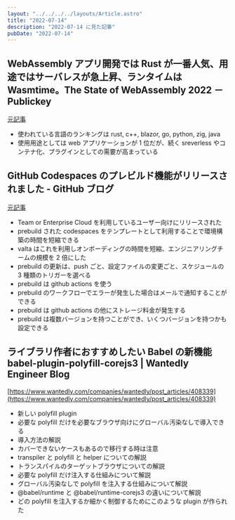 ```yaml
---
layout: "../../../../layouts/Article.astro"
title: "2022-07-14"
description: "2022-07-14 に見た記事"
pubDate: "2022-07-14"
---
```


## WebAssembly アプリ開発では Rust が一番人気、用途ではサーバレスが急上昇、ランタイムは Wasmtime。The State of WebAssembly 2022 － Publickey

[元記事](https://www.publickey1.jp/blog/22/webassemblyrustwebassemblywasmtimethe_state_of_webassembly_2022.html)

- 使われている言語のランキングは rust, c++, blazor, go, python, zig, java
- 使用用途としては web アプリケーションが 1 位だが、続く sreverless やコンテナ化、プラグインとしての需要が高まっている

## GitHub Codespaces のプレビルド機能がリリースされました - GitHub ブログ

[元記事](https://github.blog/jp/2022-06-27-prebuilding-codespaces-is-generally-available/)

- Team or Enterprise Cloud を利用しているユーザー向けにリリースされた
- prebuild された codespaces をテンプレートとして利用することで環境構築の時間を短縮できる
- valta はこれを利用しオンボーディングの時間を短縮、エンジニアリングチームの規模を 2 倍にした
- prebuild の更新は、push ごと、設定ファイルの変更ごと、スケジュールの 3 種類のトリガーを選べる
- prebuild は github actions を使う
- prebuild のワークフローでエラーが発生した場合はメールで通知することができる
- prebuild は github actions の他にストレージ料金が発生する
- prebuild は複数バージョンを持つことができ、いくつバージョンを持つかも設定できる

## ライブラリ作者におすすめしたい Babel の新機能 babel-plugin-polyfill-corejs3 | Wantedly Engineer Blog

[https://www.wantedly.com/companies/wantedly/post_articles/408339](https://www.wantedly.com/companies/wantedly/post_articles/408339)

- 新しい polyfill plugin
- 必要な polyfill だけを必要なブラウザ向けにグローバル汚染なしで導入できる
- 導入方法の解説
- カバーできないケースもあるので移行する時は注意
- transpiler と polyfill と helper についての解説
- トランスパイルのターゲットブラウザについての解説
- 必要な polyfill だけ注入する仕組みについて解説
- グローバル汚染なしで polyfill を注入する仕組みについて解説
- @babel/runtime と @babel/runtime-corejs3 の違いについて解説
- どの polyfill を注入するか細かく制御するためにこのような plugin が作られた
